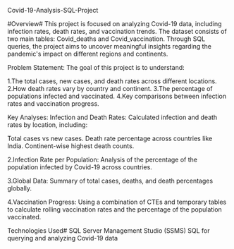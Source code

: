 Covid-19-Analysis-SQL-Project

#Overview#
This project is focused on analyzing Covid-19 data, including infection rates, death rates, and vaccination trends. The dataset consists of two main tables: Covid_deaths and Covid_vaccination. Through SQL queries, the project aims to uncover meaningful insights regarding the pandemic's impact on different regions and continents.

Problem Statement:
The goal of this project is to understand:

1.The total cases, new cases, and death rates across different locations.
2.How death rates vary by country and continent.
3.The percentage of populations infected and vaccinated.
4.Key comparisons between infection rates and vaccination progress.

Key Analyses:
Infection and Death Rates: Calculated infection and death rates by location, including:

Total cases vs new cases.
Death rate percentage across countries like India.
Continent-wise highest death counts.

2.Infection Rate per Population: Analysis of the percentage of the population infected by Covid-19 across countries.

3.Global Data: Summary of total cases, deaths, and death percentages globally.

4.Vaccination Progress: Using a combination of CTEs and temporary tables to calculate rolling vaccination rates and the percentage of the population vaccinated.

Technologies Used#
SQL Server Management Studio (SSMS)
SQL for querying and analyzing Covid-19 data
